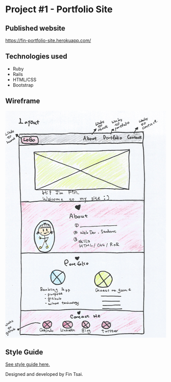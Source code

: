 # Project #1 - Portfolio Site

## Published website
https://fin-portfolio-site.herokuapp.com/

## Technologies used
- Ruby
- Rails
- HTML/CSS
- Bootstrap

## Wireframe
![Fin's Portfolio Site](https://raw.githubusercontent.com/FinTsai/fin-portfolio-site/master/wireframe.jpg "Fin's Portfolio Site")

## Style Guide
[See style guide here.](https://github.com/FinTsai/fin-portfolio-site/blob/master/Fin%E2%80%99s%20Portfolio%20Site%20Style%20Guide.pdf)

Designed and developed by Fin Tsai.
